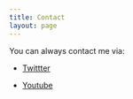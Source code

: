 ```yaml
---
title: Contact
layout: page
---
```


You can always contact me via:

- [Twittter](https://twitter.com/rupesh_bhandari)

- [Youtube](https://www.youtube.com/channel/UC8oOq8d0fQxq-agqyHBl3hg)
 


